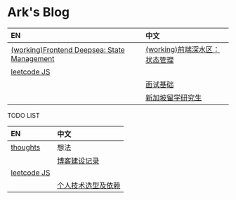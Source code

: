# Ark's Blog

| EN | 中文 |
| :--- | :--- |
| [(working)Frontend Deepsea: State Management](/posts/fe-state-mgmt.md) | [(working)前端深水区：状态管理](/posts/fe-state-mgmt.cn.md) |
| [leetcode JS](/posts/leetcode.md) | |
| | [面试基础](posts/js-interview.zh.md) |
| | [新加坡留学研究生](posts/others/sg-master.md) |

TODO LIST

| EN | 中文 |
| :--- | :--- |
| [thoughts](./posts/thoughts.md) | 想法 |
| | [博客建设记录](/blog.md) |
| [leetcode JS](/algojs.md) | |
| | [个人技术选型及依赖](/mytoolchain.md) | -->
